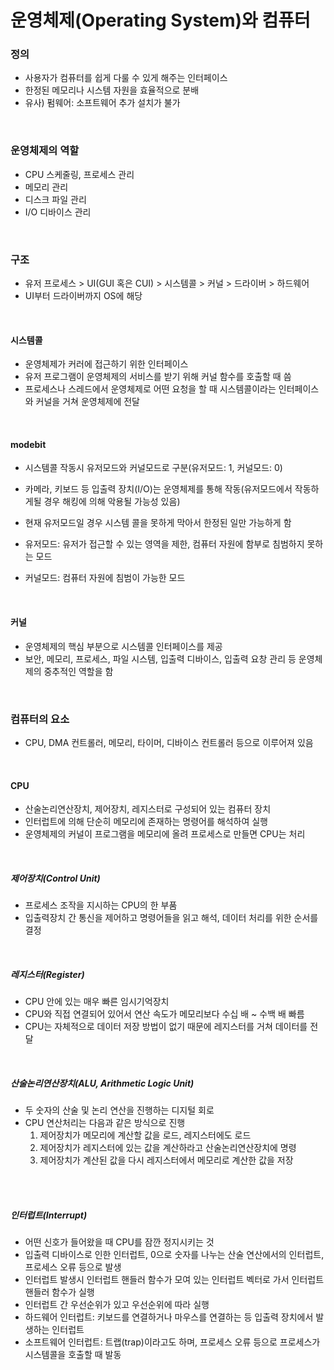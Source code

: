 # 운영체제(Operating System)와 컴퓨터

### 정의
- 사용자가 컴퓨터를 쉽게 다룰 수 있게 해주는 인터페이스
- 한정된 메모리나 시스템 자원을 효율적으로 분배
- 유사) 펌웨어: 소프트웨어 추가 설치가 불가<br>
<br>

### 운영체제의 역할
- CPU 스케줄링, 프로세스 관리
- 메모리 관리
- 디스크 파일 관리
- I/O 디바이스 관리<br>
<br>

### 구조
- 유저 프로세스 > UI(GUI 혹은 CUI) > 시스템콜 > 커널 > 드라이버 > 하드웨어
- UI부터 드라이버까지 OS에 해당<br>
<br>

#### 시스템콜
- 운영체제가 커러에 접근하기 위한 인터페이스
- 유저 프로그램이 운영체제의 서비스를 받기 위해 커널 함수를 호출할 때 씀
- 프로세스나 스레드에서 운영체제로 어떤 요청을 할 때 시스템콜이라는 인터페이스와 커널을 거쳐 운영체제에 전달<br>
<br>

#### modebit
- 시스템콜 작동시 유저모드와 커널모드로 구분(유저모드: 1, 커널모드: 0)
- 카메라, 키보드 등 입출력 장치(I/O)는 운영체제를 통해 작동(유저모드에서 작동하게될 경우 해킹에 의해 악용될 가능성 있음)
- 현재 유저모드일 경우 시스템 콜을 못하게 막아서 한정된 일만 가능하게 함<br>

- 유저모드: 유저가 접근할 수 있는 영역을 제한, 컴퓨터 자원에 함부로 침범하지 못하는 모드
- 커널모드: 컴퓨터 자원에 침범이 가능한 모드<br>
<br>

#### 커널
- 운영체제의 핵심 부분으로 시스템콜 인터페이스를 제공
- 보안, 메모리, 프로세스, 파일 시스템, 입출력 디바이스, 입출력 요창 관리 등 운영체제의 중추적인 역할을 함<br>
<br>

### 컴퓨터의 요소
- CPU, DMA 컨트롤러, 메모리, 타이머, 디바이스 컨트롤러 등으로 이루어져 있음<br>
<br>

#### CPU
- 산술논리연산장치, 제어장치, 레지스터로 구성되어 있는 컴퓨터 장치
- 인터럽트에 의해 단순히 메모리에 존재하는 명령어를 해석하여 실행
- 운영체제의 커널이 프로그램을 메모리에 올려 프로세스로 만들면 CPU는 처리<br>
<br>

##### 제어장치(Control Unit)
- 프로세스 조작을 지시하는 CPU의 한 부품
- 입출력장치 간 통신을 제어하고 명령어들을 읽고 해석, 데이터 처리를 위한 순서를 결정<br>
<br>

##### 레지스터(Register)
- CPU 안에 있는 매우 빠른 임시기억장치
- CPU와 직접 연결되어 있어서 연산 속도가 메모리보다 수십 배 ~ 수백 배 빠름
- CPU는 자체적으로 데이터 저장 방법이 없기 때문에 레지스터를 거쳐 데이터를 전달<br>
<br>

##### 산술논리연산장치(ALU, Arithmetic Logic Unit)
- 두 숫자의 산술 및 논리 연산을 진행하는 디지털 회로
- CPU 연산처리는 다음과 같은 방식으로 진행
  1. 제어장치가 메모리에 계산할 값을 로드, 레지스터에도 로드
  2. 제어장치가 레지스터에 있는 값을 계산하라고 산술논리연산장치에 명령
  3. 제어장치가 계산된 값을 다시 레지스터에서 메모리로 계산한 값을 저장
<br>
<br>

##### 인터럽트(Interrupt)
- 어떤 신호가 들어왔을 때 CPU를 잠깐 정지시키는 것
- 입출력 디바이스로 인한 인터럽트, 0으로 숫자를 나누는 산술 연산에서의 인터럽트, 프로세스 오류 등으로 발생
- 인터럽트 발생시 인터럽트 핸들러 함수가 모여 있는 인터럽트 벡터로 가서 인터럽트 핸들러 함수가 실행
- 인터럽트 간 우선순위가 있고 우선순위에 따라 실행
- 하드웨어 인터럽트: 키보드를 연결하거나 마우스를 연결하는 등 입출력 장치에서 발생하는 인터럽트
- 소프트웨어 인터럽트: 트랩(trap)이라고도 하며, 프로세스 오류 등으로 프로세스가 시스템콜을 호출할 때 발동<br>
<br>
